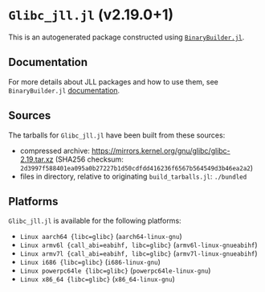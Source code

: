 # `Glibc_jll.jl` (v2.19.0+1)

This is an autogenerated package constructed using [`BinaryBuilder.jl`](https://github.com/JuliaPackaging/BinaryBuilder.jl).

## Documentation

For more details about JLL packages and how to use them, see `BinaryBuilder.jl` [documentation](https://docs.binarybuilder.org/stable/jll/).

## Sources

The tarballs for `Glibc_jll.jl` have been built from these sources:

* compressed archive: https://mirrors.kernel.org/gnu/glibc/glibc-2.19.tar.xz (SHA256 checksum: `2d3997f588401ea095a0b27227b1d50cdfdd416236f6567b564549d3b46ea2a2`)
* files in directory, relative to originating `build_tarballs.jl`: `./bundled`

## Platforms

`Glibc_jll.jl` is available for the following platforms:

* `Linux aarch64 {libc=glibc}` (`aarch64-linux-gnu`)
* `Linux armv6l {call_abi=eabihf, libc=glibc}` (`armv6l-linux-gnueabihf`)
* `Linux armv7l {call_abi=eabihf, libc=glibc}` (`armv7l-linux-gnueabihf`)
* `Linux i686 {libc=glibc}` (`i686-linux-gnu`)
* `Linux powerpc64le {libc=glibc}` (`powerpc64le-linux-gnu`)
* `Linux x86_64 {libc=glibc}` (`x86_64-linux-gnu`)
